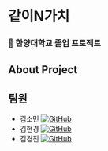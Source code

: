 # 같이N가치
### 🏫 한양대학교 졸업 프로젝트
## About Project
## 팀원

- 김소민 [![GitHub](https://img.shields.io/badge/GitHub-black?style=flat-square&logo=github)](https://github.com/thals304)
- 김현경 [![GitHub](https://img.shields.io/badge/GitHub-black?style=flat-square&logo=github)](https://github.com/hkkim2021)
- 김경진 [![GitHub](https://img.shields.io/badge/GitHub-black?style=flat-square&logo=github)](https://github.com/orgs/HYU-Project/people/kjkim761)
